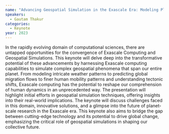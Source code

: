 ```yaml
---
name: "Advancing Geospatial Simulation in the Exascale Era: Modeling Planet-Scale Human Dynamics"
speakers:
  - Gautam Thakur
categories:
  - Keynote
year: 2023
---
```


In the rapidly evolving domain of computational sciences, there are untapped opportunities for the convergence of Exascale Computing and Geospatial Simulations. This keynote will delve deep into the transformative potential of these advancements by harnessing Exascale computing capabilities to simulate complex geospatial phenomena that span our entire planet. From modeling intricate weather patterns to predicting global migration flows to finer human mobility patterns and understanding tectonic shifts, Exascale computing has the potential to reshape our comprehension of human dynamics in an unprecedented way. The presentation will highlight initial efforts in geospatial simulation techniques, offering insights into their real-world implications. The keynote will discuss challenges faced in this domain, innovative solutions, and a glimpse into the future of planet-scale research in the Exascale era. This keynote also aims to bridge the gap between cutting-edge technology and its potential to drive global change, emphasizing the critical role of geospatial simulations in shaping our collective future.
